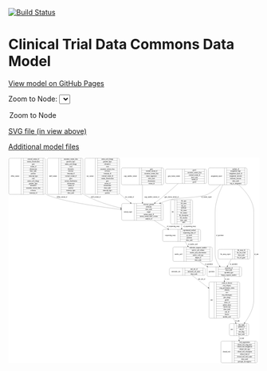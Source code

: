 <link rel='stylesheet' href="assets/style.css">
<link rel='stylesheet' href="https://unpkg.com/leaflet@1.5.1/dist/leaflet.css" integrity="sha512-xwE/Az9zrjBIphAcBb3F6JVqxf46+CDLwfLMHloNu6KEQCAWi6HcDUbeOfBIptF7tcCzusKFjFw2yuvEpDL9wQ==" crossorigin="">
<script type="text/javascript" src="https://code.jquery.com/jquery-3.2.1.min.js"></script>
<script type="text/javascript"  src="https://unpkg.com/leaflet@1.5.1/dist/leaflet.js"></script>
<script type="text/javascript" src="assets/actions.js"></script>

[![Build Status](https://travis-ci.org/CBIIT/ctdc-model.svg?branch=master)](https://travis-ci.org/CBIIT/ctdc-model)

# Clinical Trial Data Commons Data Model

[View model on GitHub Pages](https://cbiit.github.io/ctdc-model/)




Zoom to Node: <select id="node_select">
  <option value="">Zoom to Node</option>
</select>
<div id="model"></div>

<p>
<a href="./model-desc/ctdc-model.svg">SVG file (in view above)</a>
<p>
<a href="./model-desc">Additional model files</a>
<div id='graph' style='display:off;'>
<svg width="2391pt" height="1960pt"
 viewBox="0.00 0.00 2391.00 1960.00" xmlns="http://www.w3.org/2000/svg" xmlns:xlink="http://www.w3.org/1999/xlink">
<g id="graph0" class="graph" transform="scale(1 1) rotate(0) translate(4 1956)">
<title>Perl</title>
<polygon fill="#ffffff" stroke="transparent" points="-4,4 -4,-1956 2387,-1956 2387,4 -4,4"/>
<!-- case -->
<g id="node1" class="node">
<title>case</title>
<path fill="none" stroke="#000000" d="M1919,-426.5C1919,-426.5 2187,-426.5 2187,-426.5 2193,-426.5 2199,-432.5 2199,-438.5 2199,-438.5 2199,-759.5 2199,-759.5 2199,-765.5 2193,-771.5 2187,-771.5 2187,-771.5 1919,-771.5 1919,-771.5 1913,-771.5 1907,-765.5 1907,-759.5 1907,-759.5 1907,-438.5 1907,-438.5 1907,-432.5 1913,-426.5 1919,-426.5"/>
<text text-anchor="middle" x="1931.5" y="-595.3" font-family="Times,serif" font-size="14.00" fill="#000000">case</text>
<polyline fill="none" stroke="#000000" points="1956,-426.5 1956,-771.5 "/>
<text text-anchor="middle" x="1966.5" y="-595.3" font-family="Times,serif" font-size="14.00" fill="#000000"> </text>
<polyline fill="none" stroke="#000000" points="1977,-426.5 1977,-771.5 "/>
<text text-anchor="middle" x="2077.5" y="-756.3" font-family="Times,serif" font-size="14.00" fill="#000000">extent_of_disease</text>
<polyline fill="none" stroke="#000000" points="1977,-748.5 2178,-748.5 "/>
<text text-anchor="middle" x="2077.5" y="-733.3" font-family="Times,serif" font-size="14.00" fill="#000000">ctep_category</text>
<polyline fill="none" stroke="#000000" points="1977,-725.5 2178,-725.5 "/>
<text text-anchor="middle" x="2077.5" y="-710.3" font-family="Times,serif" font-size="14.00" fill="#000000">ecog_performance_status</text>
<polyline fill="none" stroke="#000000" points="1977,-702.5 2178,-702.5 "/>
<text text-anchor="middle" x="2077.5" y="-687.3" font-family="Times,serif" font-size="14.00" fill="#000000">ethnicity</text>
<polyline fill="none" stroke="#000000" points="1977,-679.5 2178,-679.5 "/>
<text text-anchor="middle" x="2077.5" y="-664.3" font-family="Times,serif" font-size="14.00" fill="#000000">race</text>
<polyline fill="none" stroke="#000000" points="1977,-656.5 2178,-656.5 "/>
<text text-anchor="middle" x="2077.5" y="-641.3" font-family="Times,serif" font-size="14.00" fill="#000000">ctep_subcategory</text>
<polyline fill="none" stroke="#000000" points="1977,-633.5 2178,-633.5 "/>
<text text-anchor="middle" x="2077.5" y="-618.3" font-family="Times,serif" font-size="14.00" fill="#000000">prior_drugs</text>
<polyline fill="none" stroke="#000000" points="1977,-610.5 2178,-610.5 "/>
<text text-anchor="middle" x="2077.5" y="-595.3" font-family="Times,serif" font-size="14.00" fill="#000000">gender</text>
<polyline fill="none" stroke="#000000" points="1977,-587.5 2178,-587.5 "/>
<text text-anchor="middle" x="2077.5" y="-572.3" font-family="Times,serif" font-size="14.00" fill="#000000">source_id</text>
<polyline fill="none" stroke="#000000" points="1977,-564.5 2178,-564.5 "/>
<text text-anchor="middle" x="2077.5" y="-549.3" font-family="Times,serif" font-size="14.00" fill="#000000">patient_status</text>
<polyline fill="none" stroke="#000000" points="1977,-541.5 2178,-541.5 "/>
<text text-anchor="middle" x="2077.5" y="-526.3" font-family="Times,serif" font-size="14.00" fill="#000000">current_step</text>
<polyline fill="none" stroke="#000000" points="1977,-518.5 2178,-518.5 "/>
<text text-anchor="middle" x="2077.5" y="-503.3" font-family="Times,serif" font-size="14.00" fill="#000000">show_node</text>
<polyline fill="none" stroke="#000000" points="1977,-495.5 2178,-495.5 "/>
<text text-anchor="middle" x="2077.5" y="-480.3" font-family="Times,serif" font-size="14.00" fill="#000000">case_id</text>
<polyline fill="none" stroke="#000000" points="1977,-472.5 2178,-472.5 "/>
<text text-anchor="middle" x="2077.5" y="-457.3" font-family="Times,serif" font-size="14.00" fill="#000000">disease</text>
<polyline fill="none" stroke="#000000" points="1977,-449.5 2178,-449.5 "/>
<text text-anchor="middle" x="2077.5" y="-434.3" font-family="Times,serif" font-size="14.00" fill="#000000">meddra_code</text>
<polyline fill="none" stroke="#000000" points="2178,-426.5 2178,-771.5 "/>
<text text-anchor="middle" x="2188.5" y="-595.3" font-family="Times,serif" font-size="14.00" fill="#000000"> </text>
</g>
<!-- arm -->
<g id="node12" class="node">
<title>arm</title>
<path fill="none" stroke="#000000" d="M2113,-259.5C2113,-259.5 2273,-259.5 2273,-259.5 2279,-259.5 2285,-265.5 2285,-271.5 2285,-271.5 2285,-362.5 2285,-362.5 2285,-368.5 2279,-374.5 2273,-374.5 2273,-374.5 2113,-374.5 2113,-374.5 2107,-374.5 2101,-368.5 2101,-362.5 2101,-362.5 2101,-271.5 2101,-271.5 2101,-265.5 2107,-259.5 2113,-259.5"/>
<text text-anchor="middle" x="2123.5" y="-313.3" font-family="Times,serif" font-size="14.00" fill="#000000">arm</text>
<polyline fill="none" stroke="#000000" points="2146,-259.5 2146,-374.5 "/>
<text text-anchor="middle" x="2156.5" y="-313.3" font-family="Times,serif" font-size="14.00" fill="#000000"> </text>
<polyline fill="none" stroke="#000000" points="2167,-259.5 2167,-374.5 "/>
<text text-anchor="middle" x="2215.5" y="-359.3" font-family="Times,serif" font-size="14.00" fill="#000000">arm_target</text>
<polyline fill="none" stroke="#000000" points="2167,-351.5 2264,-351.5 "/>
<text text-anchor="middle" x="2215.5" y="-336.3" font-family="Times,serif" font-size="14.00" fill="#000000">pubmed_id</text>
<polyline fill="none" stroke="#000000" points="2167,-328.5 2264,-328.5 "/>
<text text-anchor="middle" x="2215.5" y="-313.3" font-family="Times,serif" font-size="14.00" fill="#000000">arm_id</text>
<polyline fill="none" stroke="#000000" points="2167,-305.5 2264,-305.5 "/>
<text text-anchor="middle" x="2215.5" y="-290.3" font-family="Times,serif" font-size="14.00" fill="#000000">arm_drug</text>
<polyline fill="none" stroke="#000000" points="2167,-282.5 2264,-282.5 "/>
<text text-anchor="middle" x="2215.5" y="-267.3" font-family="Times,serif" font-size="14.00" fill="#000000">show_node</text>
<polyline fill="none" stroke="#000000" points="2264,-259.5 2264,-374.5 "/>
<text text-anchor="middle" x="2274.5" y="-313.3" font-family="Times,serif" font-size="14.00" fill="#000000"> </text>
</g>
<!-- case&#45;&gt;arm -->
<g id="edge14" class="edge">
<title>case&#45;&gt;arm</title>
<path fill="none" stroke="#000000" d="M2138.672,-426.4322C2146.1437,-411.382 2153.3643,-396.8376 2159.9691,-383.5337"/>
<polygon fill="#000000" stroke="#000000" points="2163.1269,-385.0438 2164.4388,-374.5305 2156.8571,-381.931 2163.1269,-385.0438"/>
<text text-anchor="middle" x="2177" y="-396.8" font-family="Times,serif" font-size="14.00" fill="#000000">of_arm</text>
</g>
<!-- snv_variant -->
<g id="node2" class="node">
<title>snv_variant</title>
<path fill="none" stroke="#000000" d="M736,-1606.5C736,-1606.5 1042,-1606.5 1042,-1606.5 1048,-1606.5 1054,-1612.5 1054,-1618.5 1054,-1618.5 1054,-1939.5 1054,-1939.5 1054,-1945.5 1048,-1951.5 1042,-1951.5 1042,-1951.5 736,-1951.5 736,-1951.5 730,-1951.5 724,-1945.5 724,-1939.5 724,-1939.5 724,-1618.5 724,-1618.5 724,-1612.5 730,-1606.5 736,-1606.5"/>
<text text-anchor="middle" x="774" y="-1775.3" font-family="Times,serif" font-size="14.00" fill="#000000">snv_variant</text>
<polyline fill="none" stroke="#000000" points="824,-1606.5 824,-1951.5 "/>
<text text-anchor="middle" x="834.5" y="-1775.3" font-family="Times,serif" font-size="14.00" fill="#000000"> </text>
<polyline fill="none" stroke="#000000" points="845,-1606.5 845,-1951.5 "/>
<text text-anchor="middle" x="939" y="-1936.3" font-family="Times,serif" font-size="14.00" fill="#000000">amino_acid_change</text>
<polyline fill="none" stroke="#000000" points="845,-1928.5 1033,-1928.5 "/>
<text text-anchor="middle" x="939" y="-1913.3" font-family="Times,serif" font-size="14.00" fill="#000000">genomic_hgvs</text>
<polyline fill="none" stroke="#000000" points="845,-1905.5 1033,-1905.5 "/>
<text text-anchor="middle" x="939" y="-1890.3" font-family="Times,serif" font-size="14.00" fill="#000000">alternative</text>
<polyline fill="none" stroke="#000000" points="845,-1882.5 1033,-1882.5 "/>
<text text-anchor="middle" x="939" y="-1867.3" font-family="Times,serif" font-size="14.00" fill="#000000">exon</text>
<polyline fill="none" stroke="#000000" points="845,-1859.5 1033,-1859.5 "/>
<text text-anchor="middle" x="939" y="-1844.3" font-family="Times,serif" font-size="14.00" fill="#000000">oncomine_variant_class</text>
<polyline fill="none" stroke="#000000" points="845,-1836.5 1033,-1836.5 "/>
<text text-anchor="middle" x="939" y="-1821.3" font-family="Times,serif" font-size="14.00" fill="#000000">reference</text>
<polyline fill="none" stroke="#000000" points="845,-1813.5 1033,-1813.5 "/>
<text text-anchor="middle" x="939" y="-1798.3" font-family="Times,serif" font-size="14.00" fill="#000000">transcript_id</text>
<polyline fill="none" stroke="#000000" points="845,-1790.5 1033,-1790.5 "/>
<text text-anchor="middle" x="939" y="-1775.3" font-family="Times,serif" font-size="14.00" fill="#000000">external_variant_id</text>
<polyline fill="none" stroke="#000000" points="845,-1767.5 1033,-1767.5 "/>
<text text-anchor="middle" x="939" y="-1752.3" font-family="Times,serif" font-size="14.00" fill="#000000">variant_classification</text>
<polyline fill="none" stroke="#000000" points="845,-1744.5 1033,-1744.5 "/>
<text text-anchor="middle" x="939" y="-1729.3" font-family="Times,serif" font-size="14.00" fill="#000000">gene</text>
<polyline fill="none" stroke="#000000" points="845,-1721.5 1033,-1721.5 "/>
<text text-anchor="middle" x="939" y="-1706.3" font-family="Times,serif" font-size="14.00" fill="#000000">variant_id</text>
<polyline fill="none" stroke="#000000" points="845,-1698.5 1033,-1698.5 "/>
<text text-anchor="middle" x="939" y="-1683.3" font-family="Times,serif" font-size="14.00" fill="#000000">chromosome</text>
<polyline fill="none" stroke="#000000" points="845,-1675.5 1033,-1675.5 "/>
<text text-anchor="middle" x="939" y="-1660.3" font-family="Times,serif" font-size="14.00" fill="#000000">show_node</text>
<polyline fill="none" stroke="#000000" points="845,-1652.5 1033,-1652.5 "/>
<text text-anchor="middle" x="939" y="-1637.3" font-family="Times,serif" font-size="14.00" fill="#000000">transcript_hgvs</text>
<polyline fill="none" stroke="#000000" points="845,-1629.5 1033,-1629.5 "/>
<text text-anchor="middle" x="939" y="-1614.3" font-family="Times,serif" font-size="14.00" fill="#000000">position</text>
<polyline fill="none" stroke="#000000" points="1033,-1606.5 1033,-1951.5 "/>
<text text-anchor="middle" x="1043.5" y="-1775.3" font-family="Times,serif" font-size="14.00" fill="#000000"> </text>
</g>
<!-- variant_report -->
<g id="node6" class="node">
<title>variant_report</title>
<path fill="none" stroke="#000000" d="M1087,-1359C1087,-1359 1459,-1359 1459,-1359 1465,-1359 1471,-1365 1471,-1371 1471,-1371 1471,-1508 1471,-1508 1471,-1514 1465,-1520 1459,-1520 1459,-1520 1087,-1520 1087,-1520 1081,-1520 1075,-1514 1075,-1508 1075,-1508 1075,-1371 1075,-1371 1075,-1365 1081,-1359 1087,-1359"/>
<text text-anchor="middle" x="1135" y="-1435.8" font-family="Times,serif" font-size="14.00" fill="#000000">variant_report</text>
<polyline fill="none" stroke="#000000" points="1195,-1359 1195,-1520 "/>
<text text-anchor="middle" x="1205.5" y="-1435.8" font-family="Times,serif" font-size="14.00" fill="#000000"> </text>
<polyline fill="none" stroke="#000000" points="1216,-1359 1216,-1520 "/>
<text text-anchor="middle" x="1333" y="-1504.8" font-family="Times,serif" font-size="14.00" fill="#000000">reference_genome</text>
<polyline fill="none" stroke="#000000" points="1216,-1497 1450,-1497 "/>
<text text-anchor="middle" x="1333" y="-1481.8" font-family="Times,serif" font-size="14.00" fill="#000000">cellularity</text>
<polyline fill="none" stroke="#000000" points="1216,-1474 1450,-1474 "/>
<text text-anchor="middle" x="1333" y="-1458.8" font-family="Times,serif" font-size="14.00" fill="#000000">show_node</text>
<polyline fill="none" stroke="#000000" points="1216,-1451 1450,-1451 "/>
<text text-anchor="middle" x="1333" y="-1435.8" font-family="Times,serif" font-size="14.00" fill="#000000">mapd</text>
<polyline fill="none" stroke="#000000" points="1216,-1428 1450,-1428 "/>
<text text-anchor="middle" x="1333" y="-1412.8" font-family="Times,serif" font-size="14.00" fill="#000000">variant_report_id</text>
<polyline fill="none" stroke="#000000" points="1216,-1405 1450,-1405 "/>
<text text-anchor="middle" x="1333" y="-1389.8" font-family="Times,serif" font-size="14.00" fill="#000000">torrent_variant_caller_version</text>
<polyline fill="none" stroke="#000000" points="1216,-1382 1450,-1382 "/>
<text text-anchor="middle" x="1333" y="-1366.8" font-family="Times,serif" font-size="14.00" fill="#000000">analysis_id</text>
<polyline fill="none" stroke="#000000" points="1450,-1359 1450,-1520 "/>
<text text-anchor="middle" x="1460.5" y="-1435.8" font-family="Times,serif" font-size="14.00" fill="#000000"> </text>
</g>
<!-- snv_variant&#45;&gt;variant_report -->
<g id="edge10" class="edge">
<title>snv_variant&#45;&gt;variant_report</title>
<path fill="none" stroke="#000000" d="M1054.366,-1613.7382C1057.2545,-1611.1278 1060.134,-1608.5465 1063,-1606 1093.2201,-1579.1485 1127.1173,-1551.3441 1158.7144,-1526.3269"/>
<polygon fill="#000000" stroke="#000000" points="1161.0129,-1528.9716 1166.6944,-1520.0289 1156.6762,-1523.4768 1161.0129,-1528.9716"/>
<text text-anchor="middle" x="1149.5" y="-1576.8" font-family="Times,serif" font-size="14.00" fill="#000000">snv_variant_of</text>
</g>
<!-- file -->
<g id="node3" class="node">
<title>file</title>
<path fill="none" stroke="#000000" d="M1553.5,-1324.5C1553.5,-1324.5 1738.5,-1324.5 1738.5,-1324.5 1744.5,-1324.5 1750.5,-1330.5 1750.5,-1336.5 1750.5,-1336.5 1750.5,-1542.5 1750.5,-1542.5 1750.5,-1548.5 1744.5,-1554.5 1738.5,-1554.5 1738.5,-1554.5 1553.5,-1554.5 1553.5,-1554.5 1547.5,-1554.5 1541.5,-1548.5 1541.5,-1542.5 1541.5,-1542.5 1541.5,-1336.5 1541.5,-1336.5 1541.5,-1330.5 1547.5,-1324.5 1553.5,-1324.5"/>
<text text-anchor="middle" x="1561" y="-1435.8" font-family="Times,serif" font-size="14.00" fill="#000000">file</text>
<polyline fill="none" stroke="#000000" points="1580.5,-1324.5 1580.5,-1554.5 "/>
<text text-anchor="middle" x="1591" y="-1435.8" font-family="Times,serif" font-size="14.00" fill="#000000"> </text>
<polyline fill="none" stroke="#000000" points="1601.5,-1324.5 1601.5,-1554.5 "/>
<text text-anchor="middle" x="1665.5" y="-1539.3" font-family="Times,serif" font-size="14.00" fill="#000000">file_type</text>
<polyline fill="none" stroke="#000000" points="1601.5,-1531.5 1729.5,-1531.5 "/>
<text text-anchor="middle" x="1665.5" y="-1516.3" font-family="Times,serif" font-size="14.00" fill="#000000">file_name</text>
<polyline fill="none" stroke="#000000" points="1601.5,-1508.5 1729.5,-1508.5 "/>
<text text-anchor="middle" x="1665.5" y="-1493.3" font-family="Times,serif" font-size="14.00" fill="#000000">file_size</text>
<polyline fill="none" stroke="#000000" points="1601.5,-1485.5 1729.5,-1485.5 "/>
<text text-anchor="middle" x="1665.5" y="-1470.3" font-family="Times,serif" font-size="14.00" fill="#000000">md5sum</text>
<polyline fill="none" stroke="#000000" points="1601.5,-1462.5 1729.5,-1462.5 "/>
<text text-anchor="middle" x="1665.5" y="-1447.3" font-family="Times,serif" font-size="14.00" fill="#000000">file_status</text>
<polyline fill="none" stroke="#000000" points="1601.5,-1439.5 1729.5,-1439.5 "/>
<text text-anchor="middle" x="1665.5" y="-1424.3" font-family="Times,serif" font-size="14.00" fill="#000000">file_format</text>
<polyline fill="none" stroke="#000000" points="1601.5,-1416.5 1729.5,-1416.5 "/>
<text text-anchor="middle" x="1665.5" y="-1401.3" font-family="Times,serif" font-size="14.00" fill="#000000">file_description</text>
<polyline fill="none" stroke="#000000" points="1601.5,-1393.5 1729.5,-1393.5 "/>
<text text-anchor="middle" x="1665.5" y="-1378.3" font-family="Times,serif" font-size="14.00" fill="#000000">file_location</text>
<polyline fill="none" stroke="#000000" points="1601.5,-1370.5 1729.5,-1370.5 "/>
<text text-anchor="middle" x="1665.5" y="-1355.3" font-family="Times,serif" font-size="14.00" fill="#000000">show_node</text>
<polyline fill="none" stroke="#000000" points="1601.5,-1347.5 1729.5,-1347.5 "/>
<text text-anchor="middle" x="1665.5" y="-1332.3" font-family="Times,serif" font-size="14.00" fill="#000000">uuid</text>
<polyline fill="none" stroke="#000000" points="1729.5,-1324.5 1729.5,-1554.5 "/>
<text text-anchor="middle" x="1740" y="-1435.8" font-family="Times,serif" font-size="14.00" fill="#000000"> </text>
</g>
<!-- sequencing_assay -->
<g id="node11" class="node">
<title>sequencing_assay</title>
<path fill="none" stroke="#000000" d="M1477.5,-1157.5C1477.5,-1157.5 1814.5,-1157.5 1814.5,-1157.5 1820.5,-1157.5 1826.5,-1163.5 1826.5,-1169.5 1826.5,-1169.5 1826.5,-1260.5 1826.5,-1260.5 1826.5,-1266.5 1820.5,-1272.5 1814.5,-1272.5 1814.5,-1272.5 1477.5,-1272.5 1477.5,-1272.5 1471.5,-1272.5 1465.5,-1266.5 1465.5,-1260.5 1465.5,-1260.5 1465.5,-1169.5 1465.5,-1169.5 1465.5,-1163.5 1471.5,-1157.5 1477.5,-1157.5"/>
<text text-anchor="middle" x="1538.5" y="-1211.3" font-family="Times,serif" font-size="14.00" fill="#000000">sequencing_assay</text>
<polyline fill="none" stroke="#000000" points="1611.5,-1157.5 1611.5,-1272.5 "/>
<text text-anchor="middle" x="1622" y="-1211.3" font-family="Times,serif" font-size="14.00" fill="#000000"> </text>
<polyline fill="none" stroke="#000000" points="1632.5,-1157.5 1632.5,-1272.5 "/>
<text text-anchor="middle" x="1719" y="-1257.3" font-family="Times,serif" font-size="14.00" fill="#000000">experimental_method</text>
<polyline fill="none" stroke="#000000" points="1632.5,-1249.5 1805.5,-1249.5 "/>
<text text-anchor="middle" x="1719" y="-1234.3" font-family="Times,serif" font-size="14.00" fill="#000000">sequencing_assay_id</text>
<polyline fill="none" stroke="#000000" points="1632.5,-1226.5 1805.5,-1226.5 "/>
<text text-anchor="middle" x="1719" y="-1211.3" font-family="Times,serif" font-size="14.00" fill="#000000">qc_result</text>
<polyline fill="none" stroke="#000000" points="1632.5,-1203.5 1805.5,-1203.5 "/>
<text text-anchor="middle" x="1719" y="-1188.3" font-family="Times,serif" font-size="14.00" fill="#000000">platform</text>
<polyline fill="none" stroke="#000000" points="1632.5,-1180.5 1805.5,-1180.5 "/>
<text text-anchor="middle" x="1719" y="-1165.3" font-family="Times,serif" font-size="14.00" fill="#000000">show_node</text>
<polyline fill="none" stroke="#000000" points="1805.5,-1157.5 1805.5,-1272.5 "/>
<text text-anchor="middle" x="1816" y="-1211.3" font-family="Times,serif" font-size="14.00" fill="#000000"> </text>
</g>
<!-- file&#45;&gt;sequencing_assay -->
<g id="edge12" class="edge">
<title>file&#45;&gt;sequencing_assay</title>
<path fill="none" stroke="#000000" d="M1646,-1324.2906C1646,-1310.104 1646,-1295.9805 1646,-1282.8273"/>
<polygon fill="#000000" stroke="#000000" points="1649.5001,-1282.504 1646,-1272.504 1642.5001,-1282.5041 1649.5001,-1282.504"/>
<text text-anchor="middle" x="1721.5" y="-1294.8" font-family="Times,serif" font-size="14.00" fill="#000000">of_sequencing_assay</text>
</g>
<!-- copy_number_variant -->
<g id="node4" class="node">
<title>copy_number_variant</title>
<path fill="none" stroke="#000000" d="M1084,-1698.5C1084,-1698.5 1462,-1698.5 1462,-1698.5 1468,-1698.5 1474,-1704.5 1474,-1710.5 1474,-1710.5 1474,-1847.5 1474,-1847.5 1474,-1853.5 1468,-1859.5 1462,-1859.5 1462,-1859.5 1084,-1859.5 1084,-1859.5 1078,-1859.5 1072,-1853.5 1072,-1847.5 1072,-1847.5 1072,-1710.5 1072,-1710.5 1072,-1704.5 1078,-1698.5 1084,-1698.5"/>
<text text-anchor="middle" x="1158" y="-1775.3" font-family="Times,serif" font-size="14.00" fill="#000000">copy_number_variant</text>
<polyline fill="none" stroke="#000000" points="1244,-1698.5 1244,-1859.5 "/>
<text text-anchor="middle" x="1254.5" y="-1775.3" font-family="Times,serif" font-size="14.00" fill="#000000"> </text>
<polyline fill="none" stroke="#000000" points="1265,-1698.5 1265,-1859.5 "/>
<text text-anchor="middle" x="1359" y="-1844.3" font-family="Times,serif" font-size="14.00" fill="#000000">gene</text>
<polyline fill="none" stroke="#000000" points="1265,-1836.5 1453,-1836.5 "/>
<text text-anchor="middle" x="1359" y="-1821.3" font-family="Times,serif" font-size="14.00" fill="#000000">external_variant_id</text>
<polyline fill="none" stroke="#000000" points="1265,-1813.5 1453,-1813.5 "/>
<text text-anchor="middle" x="1359" y="-1798.3" font-family="Times,serif" font-size="14.00" fill="#000000">oncomine_variant_class</text>
<polyline fill="none" stroke="#000000" points="1265,-1790.5 1453,-1790.5 "/>
<text text-anchor="middle" x="1359" y="-1775.3" font-family="Times,serif" font-size="14.00" fill="#000000">tumor_suppressor</text>
<polyline fill="none" stroke="#000000" points="1265,-1767.5 1453,-1767.5 "/>
<text text-anchor="middle" x="1359" y="-1752.3" font-family="Times,serif" font-size="14.00" fill="#000000">show_node</text>
<polyline fill="none" stroke="#000000" points="1265,-1744.5 1453,-1744.5 "/>
<text text-anchor="middle" x="1359" y="-1729.3" font-family="Times,serif" font-size="14.00" fill="#000000">chromosome</text>
<polyline fill="none" stroke="#000000" points="1265,-1721.5 1453,-1721.5 "/>
<text text-anchor="middle" x="1359" y="-1706.3" font-family="Times,serif" font-size="14.00" fill="#000000">variant_id</text>
<polyline fill="none" stroke="#000000" points="1453,-1698.5 1453,-1859.5 "/>
<text text-anchor="middle" x="1463.5" y="-1775.3" font-family="Times,serif" font-size="14.00" fill="#000000"> </text>
</g>
<!-- copy_number_variant&#45;&gt;variant_report -->
<g id="edge3" class="edge">
<title>copy_number_variant&#45;&gt;variant_report</title>
<path fill="none" stroke="#000000" d="M1273,-1698.1126C1273,-1647.6405 1273,-1582.5718 1273,-1530.3305"/>
<polygon fill="#000000" stroke="#000000" points="1276.5001,-1530.0614 1273,-1520.0614 1269.5001,-1530.0614 1276.5001,-1530.0614"/>
<text text-anchor="middle" x="1361.5" y="-1576.8" font-family="Times,serif" font-size="14.00" fill="#000000">copy_number_variant_of</text>
</g>
<!-- delins_variant -->
<g id="node5" class="node">
<title>delins_variant</title>
<path fill="none" stroke="#000000" d="M12,-1606.5C12,-1606.5 336,-1606.5 336,-1606.5 342,-1606.5 348,-1612.5 348,-1618.5 348,-1618.5 348,-1939.5 348,-1939.5 348,-1945.5 342,-1951.5 336,-1951.5 336,-1951.5 12,-1951.5 12,-1951.5 6,-1951.5 0,-1945.5 0,-1939.5 0,-1939.5 0,-1618.5 0,-1618.5 0,-1612.5 6,-1606.5 12,-1606.5"/>
<text text-anchor="middle" x="59" y="-1775.3" font-family="Times,serif" font-size="14.00" fill="#000000">delins_variant</text>
<polyline fill="none" stroke="#000000" points="118,-1606.5 118,-1951.5 "/>
<text text-anchor="middle" x="128.5" y="-1775.3" font-family="Times,serif" font-size="14.00" fill="#000000"> </text>
<polyline fill="none" stroke="#000000" points="139,-1606.5 139,-1951.5 "/>
<text text-anchor="middle" x="233" y="-1936.3" font-family="Times,serif" font-size="14.00" fill="#000000">external_variant_id</text>
<polyline fill="none" stroke="#000000" points="139,-1928.5 327,-1928.5 "/>
<text text-anchor="middle" x="233" y="-1913.3" font-family="Times,serif" font-size="14.00" fill="#000000">variant_classification</text>
<polyline fill="none" stroke="#000000" points="139,-1905.5 327,-1905.5 "/>
<text text-anchor="middle" x="233" y="-1890.3" font-family="Times,serif" font-size="14.00" fill="#000000">gene</text>
<polyline fill="none" stroke="#000000" points="139,-1882.5 327,-1882.5 "/>
<text text-anchor="middle" x="233" y="-1867.3" font-family="Times,serif" font-size="14.00" fill="#000000">variant_id</text>
<polyline fill="none" stroke="#000000" points="139,-1859.5 327,-1859.5 "/>
<text text-anchor="middle" x="233" y="-1844.3" font-family="Times,serif" font-size="14.00" fill="#000000">chromosome</text>
<polyline fill="none" stroke="#000000" points="139,-1836.5 327,-1836.5 "/>
<text text-anchor="middle" x="233" y="-1821.3" font-family="Times,serif" font-size="14.00" fill="#000000">show_node</text>
<polyline fill="none" stroke="#000000" points="139,-1813.5 327,-1813.5 "/>
<text text-anchor="middle" x="233" y="-1798.3" font-family="Times,serif" font-size="14.00" fill="#000000">position</text>
<polyline fill="none" stroke="#000000" points="139,-1790.5 327,-1790.5 "/>
<text text-anchor="middle" x="233" y="-1775.3" font-family="Times,serif" font-size="14.00" fill="#000000">transcript_hgvs</text>
<polyline fill="none" stroke="#000000" points="139,-1767.5 327,-1767.5 "/>
<text text-anchor="middle" x="233" y="-1752.3" font-family="Times,serif" font-size="14.00" fill="#000000">exon</text>
<polyline fill="none" stroke="#000000" points="139,-1744.5 327,-1744.5 "/>
<text text-anchor="middle" x="233" y="-1729.3" font-family="Times,serif" font-size="14.00" fill="#000000">amino_acid_change</text>
<polyline fill="none" stroke="#000000" points="139,-1721.5 327,-1721.5 "/>
<text text-anchor="middle" x="233" y="-1706.3" font-family="Times,serif" font-size="14.00" fill="#000000">genomic_hgvs</text>
<polyline fill="none" stroke="#000000" points="139,-1698.5 327,-1698.5 "/>
<text text-anchor="middle" x="233" y="-1683.3" font-family="Times,serif" font-size="14.00" fill="#000000">alternative</text>
<polyline fill="none" stroke="#000000" points="139,-1675.5 327,-1675.5 "/>
<text text-anchor="middle" x="233" y="-1660.3" font-family="Times,serif" font-size="14.00" fill="#000000">oncomine_variant_class</text>
<polyline fill="none" stroke="#000000" points="139,-1652.5 327,-1652.5 "/>
<text text-anchor="middle" x="233" y="-1637.3" font-family="Times,serif" font-size="14.00" fill="#000000">reference</text>
<polyline fill="none" stroke="#000000" points="139,-1629.5 327,-1629.5 "/>
<text text-anchor="middle" x="233" y="-1614.3" font-family="Times,serif" font-size="14.00" fill="#000000">transcript_id</text>
<polyline fill="none" stroke="#000000" points="327,-1606.5 327,-1951.5 "/>
<text text-anchor="middle" x="337.5" y="-1775.3" font-family="Times,serif" font-size="14.00" fill="#000000"> </text>
</g>
<!-- delins_variant&#45;&gt;variant_report -->
<g id="edge16" class="edge">
<title>delins_variant&#45;&gt;variant_report</title>
<path fill="none" stroke="#000000" d="M348.2679,-1610.6227C351.1631,-1609.0234 354.0744,-1607.4808 357,-1606 477.9627,-1544.774 833.736,-1492.2929 1064.6353,-1463.3871"/>
<polygon fill="#000000" stroke="#000000" points="1065.3591,-1466.824 1074.8492,-1462.1136 1064.4929,-1459.8778 1065.3591,-1466.824"/>
<text text-anchor="middle" x="506.5" y="-1576.8" font-family="Times,serif" font-size="14.00" fill="#000000">delins_variant_of</text>
</g>
<!-- variant_report&#45;&gt;sequencing_assay -->
<g id="edge13" class="edge">
<title>variant_report&#45;&gt;sequencing_assay</title>
<path fill="none" stroke="#000000" d="M1384.7383,-1358.9166C1418.2731,-1335.9611 1455.574,-1311.611 1491,-1291 1498.7998,-1286.462 1506.9091,-1281.9402 1515.147,-1277.4934"/>
<polygon fill="#000000" stroke="#000000" points="1516.9537,-1280.4966 1524.1281,-1272.7005 1513.6579,-1274.321 1516.9537,-1280.4966"/>
<text text-anchor="middle" x="1566.5" y="-1294.8" font-family="Times,serif" font-size="14.00" fill="#000000">of_sequencing_assay</text>
</g>
<!-- clinical_trial -->
<g id="node7" class="node">
<title>clinical_trial</title>
<path fill="none" stroke="#000000" d="M2032.5,-.5C2032.5,-.5 2353.5,-.5 2353.5,-.5 2359.5,-.5 2365.5,-6.5 2365.5,-12.5 2365.5,-12.5 2365.5,-195.5 2365.5,-195.5 2365.5,-201.5 2359.5,-207.5 2353.5,-207.5 2353.5,-207.5 2032.5,-207.5 2032.5,-207.5 2026.5,-207.5 2020.5,-201.5 2020.5,-195.5 2020.5,-195.5 2020.5,-12.5 2020.5,-12.5 2020.5,-6.5 2026.5,-.5 2032.5,-.5"/>
<text text-anchor="middle" x="2073.5" y="-100.3" font-family="Times,serif" font-size="14.00" fill="#000000">clinical_trial</text>
<polyline fill="none" stroke="#000000" points="2126.5,-.5 2126.5,-207.5 "/>
<text text-anchor="middle" x="2137" y="-100.3" font-family="Times,serif" font-size="14.00" fill="#000000"> </text>
<polyline fill="none" stroke="#000000" points="2147.5,-.5 2147.5,-207.5 "/>
<text text-anchor="middle" x="2246" y="-192.3" font-family="Times,serif" font-size="14.00" fill="#000000">lead_organization</text>
<polyline fill="none" stroke="#000000" points="2147.5,-184.5 2344.5,-184.5 "/>
<text text-anchor="middle" x="2246" y="-169.3" font-family="Times,serif" font-size="14.00" fill="#000000">clinical_trial_long_name</text>
<polyline fill="none" stroke="#000000" points="2147.5,-161.5 2344.5,-161.5 "/>
<text text-anchor="middle" x="2246" y="-146.3" font-family="Times,serif" font-size="14.00" fill="#000000">clinical_trial_designation</text>
<polyline fill="none" stroke="#000000" points="2147.5,-138.5 2344.5,-138.5 "/>
<text text-anchor="middle" x="2246" y="-123.3" font-family="Times,serif" font-size="14.00" fill="#000000">clinical_trial_type</text>
<polyline fill="none" stroke="#000000" points="2147.5,-115.5 2344.5,-115.5 "/>
<text text-anchor="middle" x="2246" y="-100.3" font-family="Times,serif" font-size="14.00" fill="#000000">clinical_trial_description</text>
<polyline fill="none" stroke="#000000" points="2147.5,-92.5 2344.5,-92.5 "/>
<text text-anchor="middle" x="2246" y="-77.3" font-family="Times,serif" font-size="14.00" fill="#000000">clinical_trial_id</text>
<polyline fill="none" stroke="#000000" points="2147.5,-69.5 2344.5,-69.5 "/>
<text text-anchor="middle" x="2246" y="-54.3" font-family="Times,serif" font-size="14.00" fill="#000000">clinical_trial_short_name</text>
<polyline fill="none" stroke="#000000" points="2147.5,-46.5 2344.5,-46.5 "/>
<text text-anchor="middle" x="2246" y="-31.3" font-family="Times,serif" font-size="14.00" fill="#000000">show_node</text>
<polyline fill="none" stroke="#000000" points="2147.5,-23.5 2344.5,-23.5 "/>
<text text-anchor="middle" x="2246" y="-8.3" font-family="Times,serif" font-size="14.00" fill="#000000">principal_investigators</text>
<polyline fill="none" stroke="#000000" points="2344.5,-.5 2344.5,-207.5 "/>
<text text-anchor="middle" x="2355" y="-100.3" font-family="Times,serif" font-size="14.00" fill="#000000"> </text>
</g>
<!-- specimen -->
<g id="node8" class="node">
<title>specimen</title>
<path fill="none" stroke="#000000" d="M1901,-823.5C1901,-823.5 2205,-823.5 2205,-823.5 2211,-823.5 2217,-829.5 2217,-835.5 2217,-835.5 2217,-903.5 2217,-903.5 2217,-909.5 2211,-915.5 2205,-915.5 2205,-915.5 1901,-915.5 1901,-915.5 1895,-915.5 1889,-909.5 1889,-903.5 1889,-903.5 1889,-835.5 1889,-835.5 1889,-829.5 1895,-823.5 1901,-823.5"/>
<text text-anchor="middle" x="1931.5" y="-865.8" font-family="Times,serif" font-size="14.00" fill="#000000">specimen</text>
<polyline fill="none" stroke="#000000" points="1974,-823.5 1974,-915.5 "/>
<text text-anchor="middle" x="1984.5" y="-865.8" font-family="Times,serif" font-size="14.00" fill="#000000"> </text>
<polyline fill="none" stroke="#000000" points="1995,-823.5 1995,-915.5 "/>
<text text-anchor="middle" x="2095.5" y="-900.3" font-family="Times,serif" font-size="14.00" fill="#000000">specimen_id</text>
<polyline fill="none" stroke="#000000" points="1995,-892.5 2196,-892.5 "/>
<text text-anchor="middle" x="2095.5" y="-877.3" font-family="Times,serif" font-size="14.00" fill="#000000">show_node</text>
<polyline fill="none" stroke="#000000" points="1995,-869.5 2196,-869.5 "/>
<text text-anchor="middle" x="2095.5" y="-854.3" font-family="Times,serif" font-size="14.00" fill="#000000">specimen_type</text>
<polyline fill="none" stroke="#000000" points="1995,-846.5 2196,-846.5 "/>
<text text-anchor="middle" x="2095.5" y="-831.3" font-family="Times,serif" font-size="14.00" fill="#000000">biopsy_sequence_number</text>
<polyline fill="none" stroke="#000000" points="2196,-823.5 2196,-915.5 "/>
<text text-anchor="middle" x="2206.5" y="-865.8" font-family="Times,serif" font-size="14.00" fill="#000000"> </text>
</g>
<!-- specimen&#45;&gt;case -->
<g id="edge5" class="edge">
<title>specimen&#45;&gt;case</title>
<path fill="none" stroke="#000000" d="M2053,-823.3067C2053,-810.9287 2053,-796.7591 2053,-781.6898"/>
<polygon fill="#000000" stroke="#000000" points="2056.5001,-781.667 2053,-771.667 2049.5001,-781.6671 2056.5001,-781.667"/>
<text text-anchor="middle" x="2080" y="-793.8" font-family="Times,serif" font-size="14.00" fill="#000000">of_case</text>
</g>
<!-- indel_variant -->
<g id="node9" class="node">
<title>indel_variant</title>
<path fill="none" stroke="#000000" d="M378,-1606.5C378,-1606.5 694,-1606.5 694,-1606.5 700,-1606.5 706,-1612.5 706,-1618.5 706,-1618.5 706,-1939.5 706,-1939.5 706,-1945.5 700,-1951.5 694,-1951.5 694,-1951.5 378,-1951.5 378,-1951.5 372,-1951.5 366,-1945.5 366,-1939.5 366,-1939.5 366,-1618.5 366,-1618.5 366,-1612.5 372,-1606.5 378,-1606.5"/>
<text text-anchor="middle" x="421" y="-1775.3" font-family="Times,serif" font-size="14.00" fill="#000000">indel_variant</text>
<polyline fill="none" stroke="#000000" points="476,-1606.5 476,-1951.5 "/>
<text text-anchor="middle" x="486.5" y="-1775.3" font-family="Times,serif" font-size="14.00" fill="#000000"> </text>
<polyline fill="none" stroke="#000000" points="497,-1606.5 497,-1951.5 "/>
<text text-anchor="middle" x="591" y="-1936.3" font-family="Times,serif" font-size="14.00" fill="#000000">oncomine_variant_class</text>
<polyline fill="none" stroke="#000000" points="497,-1928.5 685,-1928.5 "/>
<text text-anchor="middle" x="591" y="-1913.3" font-family="Times,serif" font-size="14.00" fill="#000000">genomic_hgvs</text>
<polyline fill="none" stroke="#000000" points="497,-1905.5 685,-1905.5 "/>
<text text-anchor="middle" x="591" y="-1890.3" font-family="Times,serif" font-size="14.00" fill="#000000">amino_acid_change</text>
<polyline fill="none" stroke="#000000" points="497,-1882.5 685,-1882.5 "/>
<text text-anchor="middle" x="591" y="-1867.3" font-family="Times,serif" font-size="14.00" fill="#000000">exon</text>
<polyline fill="none" stroke="#000000" points="497,-1859.5 685,-1859.5 "/>
<text text-anchor="middle" x="591" y="-1844.3" font-family="Times,serif" font-size="14.00" fill="#000000">alternative</text>
<polyline fill="none" stroke="#000000" points="497,-1836.5 685,-1836.5 "/>
<text text-anchor="middle" x="591" y="-1821.3" font-family="Times,serif" font-size="14.00" fill="#000000">reference</text>
<polyline fill="none" stroke="#000000" points="497,-1813.5 685,-1813.5 "/>
<text text-anchor="middle" x="591" y="-1798.3" font-family="Times,serif" font-size="14.00" fill="#000000">transcript_id</text>
<polyline fill="none" stroke="#000000" points="497,-1790.5 685,-1790.5 "/>
<text text-anchor="middle" x="591" y="-1775.3" font-family="Times,serif" font-size="14.00" fill="#000000">external_variant_id</text>
<polyline fill="none" stroke="#000000" points="497,-1767.5 685,-1767.5 "/>
<text text-anchor="middle" x="591" y="-1752.3" font-family="Times,serif" font-size="14.00" fill="#000000">gene</text>
<polyline fill="none" stroke="#000000" points="497,-1744.5 685,-1744.5 "/>
<text text-anchor="middle" x="591" y="-1729.3" font-family="Times,serif" font-size="14.00" fill="#000000">variant_classification</text>
<polyline fill="none" stroke="#000000" points="497,-1721.5 685,-1721.5 "/>
<text text-anchor="middle" x="591" y="-1706.3" font-family="Times,serif" font-size="14.00" fill="#000000">chromosome</text>
<polyline fill="none" stroke="#000000" points="497,-1698.5 685,-1698.5 "/>
<text text-anchor="middle" x="591" y="-1683.3" font-family="Times,serif" font-size="14.00" fill="#000000">variant_id</text>
<polyline fill="none" stroke="#000000" points="497,-1675.5 685,-1675.5 "/>
<text text-anchor="middle" x="591" y="-1660.3" font-family="Times,serif" font-size="14.00" fill="#000000">position</text>
<polyline fill="none" stroke="#000000" points="497,-1652.5 685,-1652.5 "/>
<text text-anchor="middle" x="591" y="-1637.3" font-family="Times,serif" font-size="14.00" fill="#000000">transcript_hgvs</text>
<polyline fill="none" stroke="#000000" points="497,-1629.5 685,-1629.5 "/>
<text text-anchor="middle" x="591" y="-1614.3" font-family="Times,serif" font-size="14.00" fill="#000000">show_node</text>
<polyline fill="none" stroke="#000000" points="685,-1606.5 685,-1951.5 "/>
<text text-anchor="middle" x="695.5" y="-1775.3" font-family="Times,serif" font-size="14.00" fill="#000000"> </text>
</g>
<!-- indel_variant&#45;&gt;variant_report -->
<g id="edge4" class="edge">
<title>indel_variant&#45;&gt;variant_report</title>
<path fill="none" stroke="#000000" d="M706.0836,-1611.4103C709.0426,-1609.5506 712.0154,-1607.7454 715,-1606 822.4783,-1543.1471 955.6896,-1502.2341 1064.9991,-1476.698"/>
<polygon fill="#000000" stroke="#000000" points="1065.8737,-1480.0882 1074.8296,-1474.4277 1064.2985,-1473.2677 1065.8737,-1480.0882"/>
<text text-anchor="middle" x="828.5" y="-1576.8" font-family="Times,serif" font-size="14.00" fill="#000000">indel_variant_of</text>
</g>
<!-- ihc_assay_report -->
<g id="node10" class="node">
<title>ihc_assay_report</title>
<path fill="none" stroke="#000000" d="M2005.5,-990.5C2005.5,-990.5 2284.5,-990.5 2284.5,-990.5 2290.5,-990.5 2296.5,-996.5 2296.5,-1002.5 2296.5,-1002.5 2296.5,-1070.5 2296.5,-1070.5 2296.5,-1076.5 2290.5,-1082.5 2284.5,-1082.5 2284.5,-1082.5 2005.5,-1082.5 2005.5,-1082.5 1999.5,-1082.5 1993.5,-1076.5 1993.5,-1070.5 1993.5,-1070.5 1993.5,-1002.5 1993.5,-1002.5 1993.5,-996.5 1999.5,-990.5 2005.5,-990.5"/>
<text text-anchor="middle" x="2062.5" y="-1032.8" font-family="Times,serif" font-size="14.00" fill="#000000">ihc_assay_report</text>
<polyline fill="none" stroke="#000000" points="2131.5,-990.5 2131.5,-1082.5 "/>
<text text-anchor="middle" x="2142" y="-1032.8" font-family="Times,serif" font-size="14.00" fill="#000000"> </text>
<polyline fill="none" stroke="#000000" points="2152.5,-990.5 2152.5,-1082.5 "/>
<text text-anchor="middle" x="2214" y="-1067.3" font-family="Times,serif" font-size="14.00" fill="#000000">ihc_assay_id</text>
<polyline fill="none" stroke="#000000" points="2152.5,-1059.5 2275.5,-1059.5 "/>
<text text-anchor="middle" x="2214" y="-1044.3" font-family="Times,serif" font-size="14.00" fill="#000000">ihc_test_result</text>
<polyline fill="none" stroke="#000000" points="2152.5,-1036.5 2275.5,-1036.5 "/>
<text text-anchor="middle" x="2214" y="-1021.3" font-family="Times,serif" font-size="14.00" fill="#000000">show_node</text>
<polyline fill="none" stroke="#000000" points="2152.5,-1013.5 2275.5,-1013.5 "/>
<text text-anchor="middle" x="2214" y="-998.3" font-family="Times,serif" font-size="14.00" fill="#000000">ihc_test_gene</text>
<polyline fill="none" stroke="#000000" points="2275.5,-990.5 2275.5,-1082.5 "/>
<text text-anchor="middle" x="2286" y="-1032.8" font-family="Times,serif" font-size="14.00" fill="#000000"> </text>
</g>
<!-- ihc_assay_report&#45;&gt;specimen -->
<g id="edge7" class="edge">
<title>ihc_assay_report&#45;&gt;specimen</title>
<path fill="none" stroke="#000000" d="M2119.6171,-990.4244C2108.4014,-970.0655 2095.1239,-945.9641 2083.3856,-924.6565"/>
<polygon fill="#000000" stroke="#000000" points="2086.3505,-922.7848 2078.4597,-915.7148 2080.2193,-926.1625 2086.3505,-922.7848"/>
<text text-anchor="middle" x="2142" y="-937.8" font-family="Times,serif" font-size="14.00" fill="#000000">of_specimen</text>
</g>
<!-- nucleic_acid -->
<g id="node15" class="node">
<title>nucleic_acid</title>
<path fill="none" stroke="#000000" d="M1575,-967.5C1575,-967.5 1925,-967.5 1925,-967.5 1931,-967.5 1937,-973.5 1937,-979.5 1937,-979.5 1937,-1093.5 1937,-1093.5 1937,-1099.5 1931,-1105.5 1925,-1105.5 1925,-1105.5 1575,-1105.5 1575,-1105.5 1569,-1105.5 1563,-1099.5 1563,-1093.5 1563,-1093.5 1563,-979.5 1563,-979.5 1563,-973.5 1569,-967.5 1575,-967.5"/>
<text text-anchor="middle" x="1616" y="-1032.8" font-family="Times,serif" font-size="14.00" fill="#000000">nucleic_acid</text>
<polyline fill="none" stroke="#000000" points="1669,-967.5 1669,-1105.5 "/>
<text text-anchor="middle" x="1679.5" y="-1032.8" font-family="Times,serif" font-size="14.00" fill="#000000"> </text>
<polyline fill="none" stroke="#000000" points="1690,-967.5 1690,-1105.5 "/>
<text text-anchor="middle" x="1803" y="-1090.3" font-family="Times,serif" font-size="14.00" fill="#000000">molecular_sequence_number</text>
<polyline fill="none" stroke="#000000" points="1690,-1082.5 1916,-1082.5 "/>
<text text-anchor="middle" x="1803" y="-1067.3" font-family="Times,serif" font-size="14.00" fill="#000000">nucleic_acid_volume</text>
<polyline fill="none" stroke="#000000" points="1690,-1059.5 1916,-1059.5 "/>
<text text-anchor="middle" x="1803" y="-1044.3" font-family="Times,serif" font-size="14.00" fill="#000000">nucleic_acid_concentration</text>
<polyline fill="none" stroke="#000000" points="1690,-1036.5 1916,-1036.5 "/>
<text text-anchor="middle" x="1803" y="-1021.3" font-family="Times,serif" font-size="14.00" fill="#000000">nucleic_acid_type</text>
<polyline fill="none" stroke="#000000" points="1690,-1013.5 1916,-1013.5 "/>
<text text-anchor="middle" x="1803" y="-998.3" font-family="Times,serif" font-size="14.00" fill="#000000">aliquot_id</text>
<polyline fill="none" stroke="#000000" points="1690,-990.5 1916,-990.5 "/>
<text text-anchor="middle" x="1803" y="-975.3" font-family="Times,serif" font-size="14.00" fill="#000000">show_node</text>
<polyline fill="none" stroke="#000000" points="1916,-967.5 1916,-1105.5 "/>
<text text-anchor="middle" x="1926.5" y="-1032.8" font-family="Times,serif" font-size="14.00" fill="#000000"> </text>
</g>
<!-- sequencing_assay&#45;&gt;nucleic_acid -->
<g id="edge9" class="edge">
<title>sequencing_assay&#45;&gt;nucleic_acid</title>
<path fill="none" stroke="#000000" d="M1679.7658,-1157.0462C1687.6737,-1143.4736 1696.2257,-1128.7953 1704.5502,-1114.5077"/>
<polygon fill="#000000" stroke="#000000" points="1707.686,-1116.0778 1709.6961,-1105.6754 1701.6377,-1112.5539 1707.686,-1116.0778"/>
<text text-anchor="middle" x="1753.5" y="-1127.8" font-family="Times,serif" font-size="14.00" fill="#000000">of_nucleic_acid</text>
</g>
<!-- arm&#45;&gt;clinical_trial -->
<g id="edge2" class="edge">
<title>arm&#45;&gt;clinical_trial</title>
<path fill="none" stroke="#000000" d="M2193,-259.3591C2193,-246.3456 2193,-232.0895 2193,-217.6573"/>
<polygon fill="#000000" stroke="#000000" points="2196.5001,-217.6507 2193,-207.6508 2189.5001,-217.6508 2196.5001,-217.6507"/>
<text text-anchor="middle" x="2219" y="-229.8" font-family="Times,serif" font-size="14.00" fill="#000000">of_trial</text>
</g>
<!-- assignment_report -->
<g id="node13" class="node">
<title>assignment_report</title>
<path fill="none" stroke="#000000" d="M1913.5,-1698.5C1913.5,-1698.5 2256.5,-1698.5 2256.5,-1698.5 2262.5,-1698.5 2268.5,-1704.5 2268.5,-1710.5 2268.5,-1710.5 2268.5,-1847.5 2268.5,-1847.5 2268.5,-1853.5 2262.5,-1859.5 2256.5,-1859.5 2256.5,-1859.5 1913.5,-1859.5 1913.5,-1859.5 1907.5,-1859.5 1901.5,-1853.5 1901.5,-1847.5 1901.5,-1847.5 1901.5,-1710.5 1901.5,-1710.5 1901.5,-1704.5 1907.5,-1698.5 1913.5,-1698.5"/>
<text text-anchor="middle" x="1977.5" y="-1775.3" font-family="Times,serif" font-size="14.00" fill="#000000">assignment_report</text>
<polyline fill="none" stroke="#000000" points="2053.5,-1698.5 2053.5,-1859.5 "/>
<text text-anchor="middle" x="2064" y="-1775.3" font-family="Times,serif" font-size="14.00" fill="#000000"> </text>
<polyline fill="none" stroke="#000000" points="2074.5,-1698.5 2074.5,-1859.5 "/>
<text text-anchor="middle" x="2161" y="-1844.3" font-family="Times,serif" font-size="14.00" fill="#000000">analysis_id</text>
<polyline fill="none" stroke="#000000" points="2074.5,-1836.5 2247.5,-1836.5 "/>
<text text-anchor="middle" x="2161" y="-1821.3" font-family="Times,serif" font-size="14.00" fill="#000000">assignment_logic</text>
<polyline fill="none" stroke="#000000" points="2074.5,-1813.5 2247.5,-1813.5 "/>
<text text-anchor="middle" x="2161" y="-1798.3" font-family="Times,serif" font-size="14.00" fill="#000000">assignment_report_id</text>
<polyline fill="none" stroke="#000000" points="2074.5,-1790.5 2247.5,-1790.5 "/>
<text text-anchor="middle" x="2161" y="-1775.3" font-family="Times,serif" font-size="14.00" fill="#000000">assignment_outcome</text>
<polyline fill="none" stroke="#000000" points="2074.5,-1767.5 2247.5,-1767.5 "/>
<text text-anchor="middle" x="2161" y="-1752.3" font-family="Times,serif" font-size="14.00" fill="#000000">treatment_outcome</text>
<polyline fill="none" stroke="#000000" points="2074.5,-1744.5 2247.5,-1744.5 "/>
<text text-anchor="middle" x="2161" y="-1729.3" font-family="Times,serif" font-size="14.00" fill="#000000">show_node</text>
<polyline fill="none" stroke="#000000" points="2074.5,-1721.5 2247.5,-1721.5 "/>
<text text-anchor="middle" x="2161" y="-1706.3" font-family="Times,serif" font-size="14.00" fill="#000000">step_at_assignment</text>
<polyline fill="none" stroke="#000000" points="2247.5,-1698.5 2247.5,-1859.5 "/>
<text text-anchor="middle" x="2258" y="-1775.3" font-family="Times,serif" font-size="14.00" fill="#000000"> </text>
</g>
<!-- assignment_report&#45;&gt;variant_report -->
<g id="edge1" class="edge">
<title>assignment_report&#45;&gt;variant_report</title>
<path fill="none" stroke="#000000" d="M2015.6554,-1698.3517C1981.8623,-1664.3278 1938.5035,-1627.653 1892,-1606 1818.7522,-1571.8942 1609.6498,-1577.3373 1532,-1555 1503.0746,-1546.6791 1473.1941,-1535.7457 1444.4642,-1523.922"/>
<polygon fill="#000000" stroke="#000000" points="1445.7564,-1520.6688 1435.1795,-1520.0541 1443.0645,-1527.1306 1445.7564,-1520.6688"/>
<text text-anchor="middle" x="1882.5" y="-1576.8" font-family="Times,serif" font-size="14.00" fill="#000000">of_variant_report</text>
</g>
<!-- assignment_report&#45;&gt;specimen -->
<g id="edge6" class="edge">
<title>assignment_report&#45;&gt;specimen</title>
<path fill="none" stroke="#000000" d="M2039.1195,-1698.4515C2005.243,-1631.3701 1965,-1532.1778 1965,-1439.5 1965,-1439.5 1965,-1439.5 1965,-1036.5 1965,-995.7602 1985.7507,-955.2074 2007.0992,-924.2666"/>
<polygon fill="#000000" stroke="#000000" points="2010.1755,-925.98 2013.1196,-915.8024 2004.4713,-921.9226 2010.1755,-925.98"/>
<text text-anchor="middle" x="2010" y="-1211.3" font-family="Times,serif" font-size="14.00" fill="#000000">of_specimen</text>
</g>
<!-- assignment_report&#45;&gt;arm -->
<g id="edge15" class="edge">
<title>assignment_report&#45;&gt;arm</title>
<path fill="none" stroke="#000000" d="M2189.0964,-1698.3203C2256.9642,-1635.9408 2333,-1542.966 2333,-1439.5 2333,-1439.5 2333,-1439.5 2333,-599 2333,-518.5443 2286.7164,-437.3804 2247.3731,-382.921"/>
<polygon fill="#000000" stroke="#000000" points="2250.1141,-380.7404 2241.3761,-374.7489 2244.4706,-384.8818 2250.1141,-380.7404"/>
<text text-anchor="middle" x="2358" y="-1032.8" font-family="Times,serif" font-size="14.00" fill="#000000">of_arm</text>
</g>
<!-- metastatic_site -->
<g id="node14" class="node">
<title>metastatic_site</title>
<path fill="none" stroke="#000000" d="M1541,-835C1541,-835 1859,-835 1859,-835 1865,-835 1871,-841 1871,-847 1871,-847 1871,-892 1871,-892 1871,-898 1865,-904 1859,-904 1859,-904 1541,-904 1541,-904 1535,-904 1529,-898 1529,-892 1529,-892 1529,-847 1529,-847 1529,-841 1535,-835 1541,-835"/>
<text text-anchor="middle" x="1592.5" y="-865.8" font-family="Times,serif" font-size="14.00" fill="#000000">metastatic_site</text>
<polyline fill="none" stroke="#000000" points="1656,-835 1656,-904 "/>
<text text-anchor="middle" x="1666.5" y="-865.8" font-family="Times,serif" font-size="14.00" fill="#000000"> </text>
<polyline fill="none" stroke="#000000" points="1677,-835 1677,-904 "/>
<text text-anchor="middle" x="1763.5" y="-888.8" font-family="Times,serif" font-size="14.00" fill="#000000">met_site_id</text>
<polyline fill="none" stroke="#000000" points="1677,-881 1850,-881 "/>
<text text-anchor="middle" x="1763.5" y="-865.8" font-family="Times,serif" font-size="14.00" fill="#000000">metastatic_site_name</text>
<polyline fill="none" stroke="#000000" points="1677,-858 1850,-858 "/>
<text text-anchor="middle" x="1763.5" y="-842.8" font-family="Times,serif" font-size="14.00" fill="#000000">show_node</text>
<polyline fill="none" stroke="#000000" points="1850,-835 1850,-904 "/>
<text text-anchor="middle" x="1860.5" y="-865.8" font-family="Times,serif" font-size="14.00" fill="#000000"> </text>
</g>
<!-- metastatic_site&#45;&gt;case -->
<g id="edge17" class="edge">
<title>metastatic_site&#45;&gt;case</title>
<path fill="none" stroke="#000000" d="M1745.0662,-834.9662C1784.0404,-805.1007 1842.7403,-760.1197 1898.4715,-717.4135"/>
<polygon fill="#000000" stroke="#000000" points="1900.8613,-719.9917 1906.67,-711.1311 1896.6036,-714.4354 1900.8613,-719.9917"/>
<text text-anchor="middle" x="1836.5" y="-793.8" font-family="Times,serif" font-size="14.00" fill="#000000">met_site_of</text>
</g>
<!-- nucleic_acid&#45;&gt;specimen -->
<g id="edge8" class="edge">
<title>nucleic_acid&#45;&gt;specimen</title>
<path fill="none" stroke="#000000" d="M1815.9263,-967.3569C1829.9665,-955.0935 1845.3158,-943.2921 1861,-934 1869.5087,-928.959 1878.4652,-924.2472 1887.6685,-919.853"/>
<polygon fill="#000000" stroke="#000000" points="1889.338,-922.9372 1896.9466,-915.5642 1886.4009,-916.5831 1889.338,-922.9372"/>
<text text-anchor="middle" x="1906" y="-937.8" font-family="Times,serif" font-size="14.00" fill="#000000">of_specimen</text>
</g>
<!-- gene_fusion_variant -->
<g id="node16" class="node">
<title>gene_fusion_variant</title>
<path fill="none" stroke="#000000" d="M1504.5,-1710C1504.5,-1710 1871.5,-1710 1871.5,-1710 1877.5,-1710 1883.5,-1716 1883.5,-1722 1883.5,-1722 1883.5,-1836 1883.5,-1836 1883.5,-1842 1877.5,-1848 1871.5,-1848 1871.5,-1848 1504.5,-1848 1504.5,-1848 1498.5,-1848 1492.5,-1842 1492.5,-1836 1492.5,-1836 1492.5,-1722 1492.5,-1722 1492.5,-1716 1498.5,-1710 1504.5,-1710"/>
<text text-anchor="middle" x="1573" y="-1775.3" font-family="Times,serif" font-size="14.00" fill="#000000">gene_fusion_variant</text>
<polyline fill="none" stroke="#000000" points="1653.5,-1710 1653.5,-1848 "/>
<text text-anchor="middle" x="1664" y="-1775.3" font-family="Times,serif" font-size="14.00" fill="#000000"> </text>
<polyline fill="none" stroke="#000000" points="1674.5,-1710 1674.5,-1848 "/>
<text text-anchor="middle" x="1768.5" y="-1832.8" font-family="Times,serif" font-size="14.00" fill="#000000">gene1</text>
<polyline fill="none" stroke="#000000" points="1674.5,-1825 1862.5,-1825 "/>
<text text-anchor="middle" x="1768.5" y="-1809.8" font-family="Times,serif" font-size="14.00" fill="#000000">oncomine_variant_class</text>
<polyline fill="none" stroke="#000000" points="1674.5,-1802 1862.5,-1802 "/>
<text text-anchor="middle" x="1768.5" y="-1786.8" font-family="Times,serif" font-size="14.00" fill="#000000">external_variant_id</text>
<polyline fill="none" stroke="#000000" points="1674.5,-1779 1862.5,-1779 "/>
<text text-anchor="middle" x="1768.5" y="-1763.8" font-family="Times,serif" font-size="14.00" fill="#000000">show_node</text>
<polyline fill="none" stroke="#000000" points="1674.5,-1756 1862.5,-1756 "/>
<text text-anchor="middle" x="1768.5" y="-1740.8" font-family="Times,serif" font-size="14.00" fill="#000000">variant_id</text>
<polyline fill="none" stroke="#000000" points="1674.5,-1733 1862.5,-1733 "/>
<text text-anchor="middle" x="1768.5" y="-1717.8" font-family="Times,serif" font-size="14.00" fill="#000000">gene2</text>
<polyline fill="none" stroke="#000000" points="1862.5,-1710 1862.5,-1848 "/>
<text text-anchor="middle" x="1873" y="-1775.3" font-family="Times,serif" font-size="14.00" fill="#000000"> </text>
</g>
<!-- gene_fusion_variant&#45;&gt;variant_report -->
<g id="edge11" class="edge">
<title>gene_fusion_variant&#45;&gt;variant_report</title>
<path fill="none" stroke="#000000" d="M1612.7606,-1709.8052C1567.5704,-1668.9973 1508.454,-1616.9154 1454,-1573 1434.815,-1557.5279 1414.0868,-1541.5695 1393.7428,-1526.3051"/>
<polygon fill="#000000" stroke="#000000" points="1395.7708,-1523.4512 1385.6661,-1520.2659 1391.5789,-1529.0573 1395.7708,-1523.4512"/>
<text text-anchor="middle" x="1551" y="-1576.8" font-family="Times,serif" font-size="14.00" fill="#000000">gene_fusion_variant_of</text>
</g>
</g>
</svg>
</div>
